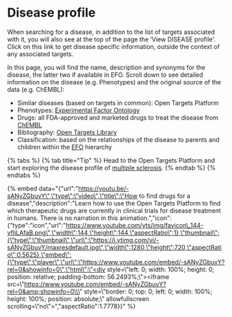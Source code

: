 # Disease profile

When searching for a disease, in addition to the list of targets associated with it, you will also see at the top of the page the ‘View DISEASE profile'. Click on this link to get disease specific information, outside the context of any associated targets.

In this page, you will find the name, description and synonyms for the disease, the latter two if available in EFO. Scroll down to see detailed information on the disease \(e.g. Phenotypes\) and the original source of the data \(e.g. ChEMBL\):

* Similar diseases \(based on targets in common\): Open Targets Platform
* Phenotypes: [Experimental Factor Ontology](http://www.ebi.ac.uk/efo/)
* Drugs: all FDA-approved and marketed drugs to treat the disease from [ChEMBL](https://www.ebi.ac.uk/chembl/)
* Bibliography: [Open Targets Library](https://github.com/opentargets/docs.targetvalidation.org/tree/593d0069107d9cccb589f9343403b18425a9e30f/library.opentargets.io)
* Classification: based on the relationships of the disease to parents and children within the [EFO](https://www.ebi.ac.uk/efo/) hierarchy

{% tabs %}
{% tab title="Tip" %}
Head to the Open Targets Platform and start exploring the disease profile of [multiple sclerosis](http://www.targetvalidation.org/disease/EFO_0003885).
{% endtab %}
{% endtabs %}

{% embed data="{\"url\":\"https://youtu.be/-sANyZGbuvY\",\"type\":\"video\",\"title\":\"How to find drugs for a disease\",\"description\":\"Learn how to use the Open Targets Platform to find which therapeutic drugs are currently in clinical trials for disease treatment in humans. There is no narration in this animation.\",\"icon\":{\"type\":\"icon\",\"url\":\"https://www.youtube.com/yts/img/favicon\_144-vfliLAfaB.png\",\"width\":144,\"height\":144,\"aspectRatio\":1},\"thumbnail\":{\"type\":\"thumbnail\",\"url\":\"https://i.ytimg.com/vi/-sANyZGbuvY/maxresdefault.jpg\",\"width\":1280,\"height\":720,\"aspectRatio\":0.5625},\"embed\":{\"type\":\"player\",\"url\":\"https://www.youtube.com/embed/-sANyZGbuvY?rel=0&showinfo=0\",\"html\":\"<div style=\\\"left: 0; width: 100%; height: 0; position: relative; padding-bottom: 56.2493%;\\\"><iframe src=\\\"https://www.youtube.com/embed/-sANyZGbuvY?rel=0&amp;showinfo=0\\\" style=\\\"border: 0; top: 0; left: 0; width: 100%; height: 100%; position: absolute;\\\" allowfullscreen scrolling=\\\"no\\\"></iframe></div>\",\"aspectRatio\":1.7778}}" %}

